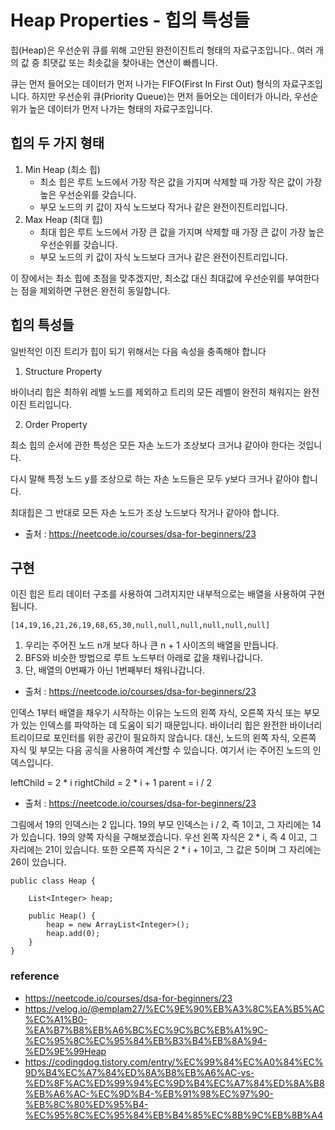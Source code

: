 # Heap Properties - 힙의 특성들

힙(Heap)은 우선순위 큐를 위해 고안된 완전이진트리 형태의 자료구조입니다..
여러 개의 값 중 최댓값 또는 최솟값을 찾아내는 연산이 빠릅니다.

큐는 먼저 들어오는 데이터가 먼저 나가는 FIFO(First In First Out) 형식의 자료구조입니다.
하지만 우선순위 큐(Priority Queue)는 먼저 들어오는 데이터가 아니라, 우선순위가 높은 데이터가 먼저 나가는 형태의 자료구조입니다.

## 힙의 두 가지 형태

1. Min Heap (최소 힙)
    - 최소 힙은 루트 노드에서 가장 작은 값을 가지며 삭제할 때 가장 작은 값이 가장 높은 우선순위를 갖습니다.
    - 부모 노드의 키 값이 자식 노드보다 작거나 같은 완전이진트리입니다.
2. Max Heap (최대 힙)
    - 최대 힙은 루트 노드에서 가장 큰 값을 가지며 삭제할 때 가장 큰 값이 가장 높은 우선순위를 갖습니다.
    - 부모 노드의 키 값이 자식 노드보다 크거나 같은 완전이진트리입니다.

이 장에서는 최소 힙에 초점을 맞추겠지만, 최소값 대신 최대값에 우선순위를 부여한다는 점을 제외하면 구현은 완전히 동일합니다.

## 힙의 특성들

일반적인 이진 트리가 힙이 되기 위해서는 다음 속성을 충족해야 합니다

1. Structure Property

바이너리 힙은 최하위 레벨 노드를 제외하고 트리의 모든 레벨이 완전히 채워지는 완전 이진 트리입니다.

2. Order Property

최소 힙의 순서에 관한 특성은 모든 자손 노드가 조상보다 크거냐 같아야 한다는 것입니다.

다시 말해 특정 노드 y를 조상으로 하는 자손 노드들은 모두 y보다 크거나 같아야 합니다.

최대힙은 그 반대로 모든 자손 노드가 조상 노드보다 작거나 같아야 합니다.

- 출처 : https://neetcode.io/courses/dsa-for-beginners/23

## 구현

이진 힙은 트리 데이터 구조를 사용하여 그려지지만 내부적으로는 배열을 사용하여 구현됩니다.

`[14,19,16,21,26,19,68,65,30,null,null,null,null,null,null]`

1. 우리는 주어진 노드 n개 보다 하나 큰 n + 1 사이즈의 배열을 만듭니다.
2. BFS와 비슷한 방법으로 루트 노드부터 아래로 값을 채워나갑니다.
3. 단, 배열의 0번째가 아닌 1번째부터 채워나갑니다.

- 출처 : https://neetcode.io/courses/dsa-for-beginners/23

인덱스 1부터 배열을 채우기 시작하는 이유는 노드의 왼쪽 자식, 오른쪽 자식 또는 부모가 있는 인덱스를 파악하는 데 도움이 되기 때문입니다.
바이너리 힙은 완전한 바이너리 트리이므로 포인터를 위한 공간이 필요하지 않습니다.
대신, 노드의 왼쪽 자식, 오른쪽 자식 및 부모는 다음 공식을 사용하여 계산할 수 있습니다. 여기서 i는 주어진 노드의 인덱스입니다.

leftChild = 2 * i
rightChild = 2 * i + 1
parent = i / 2

- 출처 : https://neetcode.io/courses/dsa-for-beginners/23

그림에서 19의 인덱스i는 2 입니다.
19의 부모 인덱스는 i / 2, 즉 1이고, 그 자리에는 14가 있습니다.
19의 양쪽 자식을 구해보겠습니다.
우선 왼쪽 자식은 2 * i, 즉 4 이고, 그 자리에는 21이 있습니다. 또한 오른쪽 자식은 2 * i + 1이고, 그 값은 5이며 그 자리에는 26이 있습니다.

```text
public class Heap {
    
    List<Integer> heap;

    public Heap() {
        heap = new ArrayList<Integer>();
        heap.add(0);
    }
}
```

### reference

- https://neetcode.io/courses/dsa-for-beginners/23
- https://velog.io/@emplam27/%EC%9E%90%EB%A3%8C%EA%B5%AC%EC%A1%B0-%EA%B7%B8%EB%A6%BC%EC%9C%BC%EB%A1%9C-%EC%95%8C%EC%95%84%EB%B3%B4%EB%8A%94-%ED%9E%99Heap
- https://codingdog.tistory.com/entry/%EC%99%84%EC%A0%84%EC%9D%B4%EC%A7%84%ED%8A%B8%EB%A6%AC-vs-%ED%8F%AC%ED%99%94%EC%9D%B4%EC%A7%84%ED%8A%B8%EB%A6%AC-%EC%9D%B4-%EB%91%98%EC%97%90-%EB%8C%80%ED%95%B4-%EC%95%8C%EC%95%84%EB%B4%85%EC%8B%9C%EB%8B%A4
